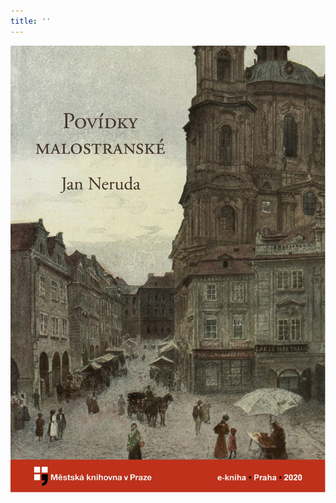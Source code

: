 ```yaml
---
title: ''
---
```


![obalka_povidky_malostranske2.jpg](./resources/obalka_povidky_malostr_fmt.jpeg)
